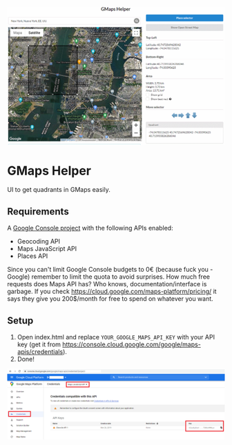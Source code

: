 ![preview](https://raw.githubusercontent.com/tetreum/gmaps-helper/main/readme-images/preview.gif)

# GMaps Helper

UI to get quadrants in GMaps easily.

## Requirements

A [Google Console project](https://console.cloud.google.com/google/) with the following APIs enabled:
- Geocoding API
- Maps JavaScript API
- Places API

Since you can't limit Google Console budgets to 0€ (because fuck you -Google) remember to limit the quota to avoid surprises.
How much free requests does Maps API has? Who knows, documentation/interface is garbage. 
If you check https://cloud.google.com/maps-platform/pricing/ it says they give you 200$/month for free to spend on whatever you want.

## Setup

1. Open index.html and replace `YOUR_GOOGLE_MAPS_API_KEY` with your API key (get it from https://console.cloud.google.com/google/maps-apis/credentials).
2. Done!


![preview](https://raw.githubusercontent.com/tetreum/gmaps-helper/main/readme-images/1.png)
